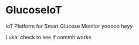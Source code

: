 # GlucoseIoT
 IoT Platform for Smart Glucose Monitor
yooooo
heyy 

Luka: check to see if commit works 
